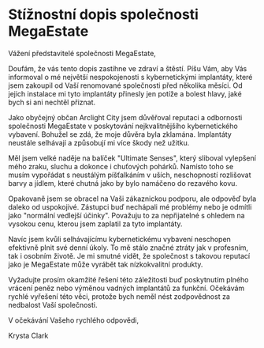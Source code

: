 # Stížnostní dopis společnosti MegaEstate

Vážení představitelé společnosti MegaEstate,

Doufám, že vás tento dopis zastihne ve zdraví a štěstí. Píšu Vám, aby Vás informoval o mé největší nespokojenosti s kybernetickými implantáty, které jsem zakoupil od Vaší renomované společnosti před několika měsíci. Od jejich instalace mi tyto implantáty přinesly jen potíže a bolest hlavy, jaké bych si ani nechtěl přiznat.

Jako obyčejný občan Arclight City jsem důvěřoval reputaci a odbornosti společnosti MegaEstate v poskytování nejkvalitnějšího kybernetického vybavení. Bohužel se zdá, že moje důvěra byla zklamána. Implantáty neustále selhávají a způsobují mi více škody než užitku.

Měl jsem velké naděje na balíček "Ultimate Senses", který sliboval vylepšení mého zraku, sluchu a dokonce i chuťových pohárků. Namísto toho se musím vypořádat s neustálým píšťalkáním v uších, neschopností rozlišovat barvy a jídlem, které chutná jako by bylo namáčeno do rezavého kovu.

Opakovaně jsem se obracel na Vaši zákaznickou podporu, ale odpověď byla daleko od uspokojivé. Zástupci buď nechápali mé problémy nebo je odmítli jako "normální vedlejší účinky". Považuju to za nepřijatelné s ohledem na vysokou cenu, kterou jsem zaplatil za tyto implantáty.

Navíc jsem kvůli selhávajícímu kybernetickému vybavení neschopen efektivně plnit své denní úkoly. To mě stálo značné ztráty jak v profesním, tak i osobním životě. Je mi smutné vidět, že společnost s takovou reputací jako je MegaEstate může vyrábět tak nízkokvalitní produkty.

Vyžadujte prosím okamžité řešení této záležitosti buď poskytnutím plného vrácení peněz nebo výměnou vadných implantátů za funkční. Očekávám rychlé vyřešení této věci, protože bych neměl nést zodpovědnost za nedbalost Vaší společnosti.

V očekávání Vašeho rychlého odpovědi,

Krysta Clark
